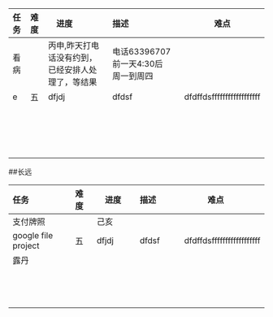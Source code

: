 |任务|难度|　进度　　|描述          |难点        |
|:---|:---|:---|:---|---------------|
|看病||丙申,昨天打电话没有约到，已经安排人处理了，等结果 |电话63396707 前一天4:30后　周一到周四| |  
|e|五| dfjdj|dfdsf　　| dfdffdsffffffffffffffffff |
||| |　　|  |
||| |　　|  |
||| |　　|  |
||| |　　|  |



##长远  

|任务|难度|　进度　　|描述          |难点        |
|:---|:---|:---|:---|---------------|
|支付牌照||己亥 || |  
|google file project |五| dfjdj|dfdsf　　| dfdffdsffffffffffffffffff |
|露丹|| |　　|  |
||| |　　|  |
||| |　　|  |
||| |　　|  |
